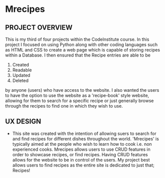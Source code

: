 # Mrecipes 

## __PROJECT OVERVIEW__
This is my third of four projects within the CodeInstitute course. In this project I focused on using Python
along with other coding languages such as HTML and CSS to create a web page which is capable of storing 
recipes within a Database. I then ensured that the Recipe entries are able to be 
1. Created
1. Readable
1. Updated
1. Deleted
 
by anyone (users) who have access to the website. I also wanted the users to have the option to use the 
website as a 'recipe-book' style website, allowing for them to search for a specific recipe or just 
generally browse through the recipes to find one in which they wish to use. 

## __UX DESIGN__ 
* This site was created with the intention of allowing suers to search for and find recipes for different
dishes throughout the world. 'Mrecipes' is typically aimed at the people who wish to learn how to cook
i.e. non experienced cooks. Mrecipes allows users to use CRUD features in order to showcase recipes, 
or find recipes. Having CRUD features allows for the website to be in control of the users. My project
best allows users to find recipes as the entire site is dedicated to just that; Recipes!

